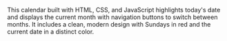 This calendar built with HTML, CSS, and JavaScript highlights today's date and displays the current month with navigation buttons to switch between months. It includes a clean, modern design with Sundays in red and the current date in a distinct color.
